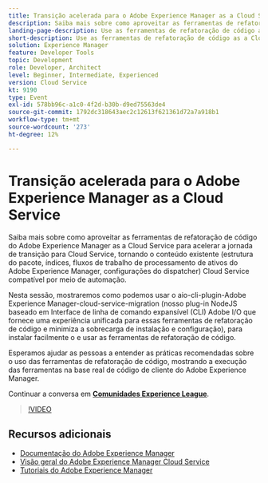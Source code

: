 ```yaml
---
title: Transição acelerada para o Adobe Experience Manager as a Cloud Service
description: Saiba mais sobre como aproveitar as ferramentas de refatoração de código do Adobe Experience Manager as a Cloud Service para acelerar a jornada de transição para Cloud Service, tornando o conteúdo existente (estrutura do pacote, índices, fluxos de trabalho de processamento de ativos do Adobe Experience Manager, configurações do dispatcher) Cloud Service compatível por meio de automação.
landing-page-description: Use as ferramentas de refatoração de código as a Cloud Service do AEM para acelerar sua transição para o Cloud Service.
short-description: Use as ferramentas de refatoração de código as a Cloud Service do AEM para acelerar sua transição para o Cloud Service.
solution: Experience Manager
feature: Developer Tools
topic: Development
role: Developer, Architect
level: Beginner, Intermediate, Experienced
version: Cloud Service
kt: 9190
type: Event
exl-id: 578bb96c-a1c0-4f2d-b30b-d9ed75563de4
source-git-commit: 1792dc318643aec2c12613f621361d72a7a918b1
workflow-type: tm+mt
source-wordcount: '273'
ht-degree: 12%

---
```


# Transição acelerada para o Adobe Experience Manager as a Cloud Service

Saiba mais sobre como aproveitar as ferramentas de refatoração de código do Adobe Experience Manager as a Cloud Service para acelerar a jornada de transição para Cloud Service, tornando o conteúdo existente (estrutura do pacote, índices, fluxos de trabalho de processamento de ativos do Adobe Experience Manager, configurações do dispatcher) Cloud Service compatível por meio de automação.

Nesta sessão, mostraremos como podemos usar o aio-cli-plugin-Adobe Experience Manager-cloud-service-migration (nosso plug-in NodeJS baseado em Interface de linha de comando expansível (CLI) Adobe I/O que fornece uma experiência unificada para essas ferramentas de refatoração de código e minimiza a sobrecarga de instalação e configuração), para instalar facilmente o e usar as ferramentas de refatoração de código.

Esperamos ajudar as pessoas a entender as práticas recomendadas sobre o uso das ferramentas de refatoração de código, mostrando a execução das ferramentas na base real de código de cliente do Adobe Experience Manager.

Continuar a conversa em **[Comunidades Experience League](https://adobe.ly/3ETr7FI)**.

>[!VIDEO](https://video.tv.adobe.com/v/338036/?quality=12&learn=on&hidetitle=true)

## Recursos adicionais

- [Documentação do Adobe Experience Manager ](https://experienceleague.adobe.com/docs/experience-manager-cloud-service.html?lang=pt-BR)
- [Visão geral do Adobe Experience Manager Cloud Service](https://experienceleague.adobe.com/docs/experience-manager-cloud-service/overview/home.html)
- [Tutoriais do Adobe Experience Manager](https://experienceleague.adobe.com/docs/experience-manager-tutorials.html)
